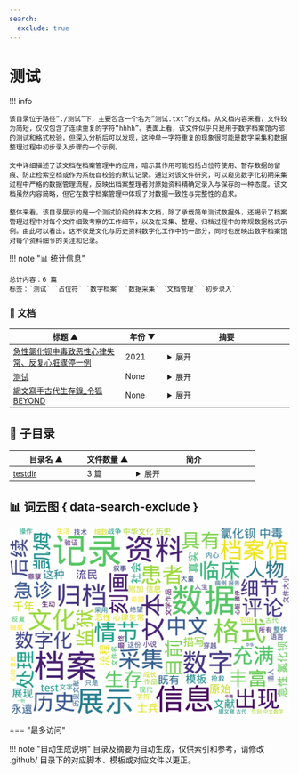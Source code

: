 ```yaml
---
search:
  exclude: true
---
```


# 测试


!!! info

    该目录位于路径“./测试”下，主要包含一个名为“测试.txt”的文档。从文档内容来看，文件较为简短，仅仅包含了连续重复的字符“hhhh”。表面上看，该文件似乎只是用于数字档案馆内部的测试和格式校验，但深入分析后可以发现，这种单一字符重复的现象很可能是数字采集和数据整理过程中初步录入步骤的一个示例。
    
    文中详细描述了该文档在档案管理中的应用，暗示其作用可能包括占位符使用、暂存数据的留痕、防止检索空档或作为系统自校验的默认记录。通过对该文件研究，可以窥见数字化初期采集过程中严格的数据管理流程，反映出档案整理者对原始资料精确定录入与保存的一种态度。该文档虽然内容简略，但它在数字档案管理中体现了对数据一致性与完整性的追求。
    
    整体来看，该目录展示的是一个测试阶段的样本文档，除了承载简单测试数据外，还揭示了档案管理过程中对每个文件细致考察的工作细节，以及在采集、整理、归档过程中的常规数据格式示例。由此可以看出，这不仅是文化与历史资料数字化工作中的一部分，同时也反映出数字档案馆对每个资料细节的关注和记录。



!!! note "📊 统计信息"

    总计内容：6 篇
    标签：`测试` `占位符` `数字档案` `数据采集` `文档管理` `初步录入`



### 📄 文档

<table>
<thead><tr>
<th style="width: 40%" data-sortable="true" data-sort-direction="asc" data-sort-type="text">标题 ▲</th>
<th style="width: 15%" data-sortable="true" data-sort-direction="desc" data-sort-type="year">年份 ▼</th>
<th style="width: 45%">摘要</th>
</tr></thead>
<tbody>
<tr data-name="急性氯化钡中毒致恶性心律失常、反复心脏骤停一例" data-year="2021" data-date="2025-02-26">
                <td><a href="急性氯化钡中毒致恶性心律失常、反复心脏骤停一例_page" class="md-button">急性氯化钡中毒致恶性心律失常、反复心脏骤停一例</a></td>
                <td class="year-cell">2021</td>
                <td class="description-cell"><details markdown>
                    <summary>展开</summary>
                    <div class="description">
                        本文件是一份来自中华急诊医学杂志的病例报告，内容详细记载了一例因急性氯化钡中毒引发的恶性心律失常和反复心脏骤停的临床案例。文中通过详尽病史记录和抢救过程的文字描述，展现了患者在口服200克氯化钡粉末后出现严重中毒症状，包括意识模糊、全身大量出汗、呕吐、低钾血症以及明显的心率异常等。患者在入院后经过胃洗、大量补液、心肺监护及连续心肺复苏等多种紧急措施进行处理，过程中多次出现呼吸心搏骤停，心电图显示室性心动过速、室颤及T波倒置等典型变化。文本内容中包含丰富的具体数据，例如心率达到120次/分钟、血压154/120 mmHg、血钾最低仅1.7 mmol/L、乳酸最高达11.4 mmol/L，以及多次心肺复苏相关的时间节点和操作记录，使得整个抢救过程和病情进展显得真实生动。文中还引用了多篇国外和国内文献作为背景资料，这些文献的标准化引用和DOI号为论文增加了科学依据，也体现了现代医学诊疗中对急诊超声及心脏影像监测等技术应用的重视。临床记录描述了患者入院后从洗胃、心电监护、静脉补钾到最终心肺复苏失败的全过程，同时也讲述了由于低钾症导致细胞膜钾通道受抑制，引起多系统功能衰竭的病理机制。文章还特别说明了氯化钡中毒的毒理机制：钡离子通过激活Na+-K+-ATP酶，并竞争性抑制细胞膜上钾通道，造成细胞外钾持续性下降，进而导致肌肉麻痹、呼吸衰竭及恶性心律失常。此病例报告通过对1例急性氯化钡中毒患者的详细总结，不仅展示了临床上救治急危重症患者的复杂过程，也为临床救治提供了宝贵的实证经验，其详细的数据记录和复苏操作步骤为今后类似急诊处理提供了可参考的实践案例。该文档文字内容丰富，记录详实，既有具体的抢救时间节点和操作方法，也描述了患者从中毒、诊断、治疗到最终临床死亡的全过程，让人对急诊医学中的疑难病例处置有更深入的认识。
                        <br>年份：2021
                        <br>收录日期：2025-02-26
                    </div>
                </details></td>
            </tr>
<tr data-name="测试" data-year="None" data-date="2024-11-15">
                <td><a href="测试_page" class="md-button">测试</a></td>
                <td class="year-cell">None</td>
                <td class="description-cell"><details markdown>
                    <summary>展开</summary>
                    <div class="description">
                        该文档位于路径“./测试/测试.txt”，内容较为简短，但仍具有一定的研究价值和考察意义。文档中仅包含了简单的字符“hhhh”，表面上看似无特定含义，但仔细分析则可以发现，这种单一字符的重复可能代表了一种测试阶段的占位符、格式校验或是数字档案馆内部文档的记录痕迹。文本的简洁性使得人们联想到在数字化采集和数据整理过程中可能出现的暂存数据或样本文档，因此，通过这份文件，我们可以窥见资料采集初期的状态，以及在整理、归档过程中可能存在的简单记录。尽管内容极为简略，但文中所显示的“hhhh”也许暗示着一种语言符号的初步录入步骤，或是系统在测试时生成的默认占位符。文中的字符组合虽然稀疏，但可以结合文件的路径和文件所属的类型——文档，推测该文件可能起初只是用于流程检测，并未经过进一步编辑整理。通过对该文件的研究，我们不仅能感受到数字化文献管理的严格性，还能体会到在实际采集中文化资料时，哪怕是最简单的信息也会被保留下来，以供后续整理和参考。从内容来看，文本虽然仅有单一重复短语，但这种简单的表现形式反映了在一定时期或阶段中，人们对数据格式的一个初步探索和尝试。该文件的存在给我们提供了一个观察数据采集与管理过程的窗口，能让研究者思考数字档案工作中那些常常被忽略的细节。这种看似微不足道的文本实际上可能蕴含着档案馆工作人员在处理大量文献时所采取的一种标准化措施，确保每个文件都有基本的信息记录。借由这份内容简单却不失严谨的文档，可以看出档案整理者对原始资料的尊重和对数据一致性的追求。通过对这样一份文件的考察，我们可以联想到在数字化操作中一些常规的数据格式示例以及系统自校验的细节，这也从侧面反映出现代数字档案管理中对原始数据精确保留的态度和精神。
                        <br>年份：None
                        <br>收录日期：2024-11-15
                    </div>
                </details></td>
            </tr>
<tr data-name="網文寫手古代生存錄_令狐BEYOND" data-year="None" data-date="2025-02-26">
                <td><a href="網文寫手古代生存錄_令狐BEYOND_page" class="md-button">網文寫手古代生存錄_令狐BEYOND</a></td>
                <td class="year-cell">None</td>
                <td class="description-cell"><details markdown>
                    <summary>展开</summary>
                    <div class="description">
                        该文件是一份内容丰富的中文资料，内容分为两大部分。第一部分是关于小说《網文寫手古代生存錄》的详细评论与分析。文中详细介绍了小说的总体评价、情节架构、角色塑造、细节描写、文笔与叙事方式以及市场潜力。文中提到，这部小说融合了穿越、经营、种田以及历史奇幻等多种元素，刻画了一位现代网文写手穿越到古代，从乞丐到登基为帝的完整成长历程。作者在评论中不仅详述了主角池非（苏真）的性格特点和成长轨迹，而且对配角如劉掌櫃、顧三友、鄧全等人物的刻画也给予了充分的评价。同时，对作品中关于古代户籍制度、会计体系、话本市场以及商业经营的细节描写给予了高度肯定，并针对部分情节的节奏与角色转变提出了改进建议。评论内容穿插了具体的情节描述，如“如何進城？如何辦戶籍？如何應聘帳房？如何創作話本？”等问题的探讨，使评论既具有理论深度，又不失文学的趣味性。评论的语言生动，文字流畅，既有对情节细腻的描述，也有对市场开发潜力的分析，为该作品的改编提供了参考意见。

第二部分则是一篇以“001新來報導”为标题的历史叙事文，描述了大魏靖安二十三年期间的一系列灾难与战事。文中详细刻画了北方大旱、胡人入侵、流民迁徙以及京城防控灾民的情形。描述中提到，由于大旱与战乱，北方数十万灾民为避战火只能南迁，而京师则严阵以待，采取分区安置与施粥措施以防止瘟疫与暴乱。同时，朝廷调集三十万大军驱逐入侵的胡人，虽然战事最终取得胜利，但士兵伤亡惨重，被形容为“慘勝”。文中还描写了流民中的个体命运，一段关于两个青年流民对待一名仅有十一、二岁孩童的残酷讨论与实际暴行，以及随后县里野狗围绕尸体的惊险情节。场面刻画真实而细腻，涉及人与自然、灾难与生存的碰撞，描写中不乏对人物心理与环境变化的细致描述，如“他用眼睛掃視著四周尋找可以當武器的東西”，以及对主角苏真内心挣扎和对未来可能的报仇计划的暗示。这两部分内容既反映了现代文学评论的深刻见解，也展现了古代社会动荡与人物命运的生动刻画，是一份融合了文艺评论和历史叙事的综合性资料。

整体来说，该文件不仅详细记录了《網文寫手古代生存錄》的创作与艺术特色，也再现了特定历史情境下的民生疾苦和社会现象，具有较高的文化价值和多元化的视角。
                        <br>年份：None
                        <br>收录日期：2025-02-26
                    </div>
                </details></td>
            </tr>
</tbody>
</table>


## 📁 子目录

<table>
<thead><tr>
<th style="width: 30%" data-sortable="true" data-sort-direction="asc" data-sort-type="text">目录名 ▲</th>
<th style="width: 20%" data-sortable="true" data-sort-direction="asc" data-sort-type="text">文件数量 ▲</th>
<th style="width: 50%">简介</th>
</tr></thead>
<tbody>
<tr data-name="testdir" data-count="3" data-date="0000-00-00">
                <td><a href="testdir" class="md-button">testdir</a></td>
                <td class="count-cell">3 篇</td>
                <td class="description-cell"><details markdown>
                    <summary>展开</summary>
                    <div class="description">
                        本目录包含两个主要部分的内容。第一部分为测试文件，用于验证中文数字档案系统的基本功能与结构。该测试文件采用 Markdown 格式，内容中反复出现“测试”二字，并展示了从一级标题到三级标题的层次结构。文档中详细记录了文件的归档信息、元数据及附加说明，例如文件名、文件大小、归档日期、原始链接、作者等信息，并以表格形式呈现部分属性。该部分内容不仅展示了系统如何统一格式、捕捉重复关键词及自动插入说明，同时体现了对历史文献、文学作品、社会文化、数据统计与民间故事等多种档案类型的整体收录要求。

第二部分是一部叙事性文学作品，其标题为“失落的奧德賽_千年之夢_永遠的旅人_永遠を旅する者_ロストオデッセイ_千年の夢_重松_清”。作品通过主人公在监狱中体验孤独抗争和对自由的渴望，展开了一段充满绝望与希望、罪恶与救赎并存的生命旅程。文中描述了从监狱到酒馆，再到平静农田的多重场景，通过细致的笔触描述人物内心的挣扎与自我救赎。作品中不仅以“他不會老，只是離開而已；他不會死，只是分別而已”的哲理语句令人深思，同时也展示了多种文化和语言（如中文、日语等）的交融，反映出跨文化艺术表达的独特风貌。

整体来看，该目录展示了数字档案系统在文档格式、元数据详细记录和内容多样性方面的示范性应用，同时也体现了中华文化与历史资料在数字化存储、整理及展示中的具体要求与技术规范。
                        <br>文件数量：3 篇
                    </div>
                </details></td>
            </tr>
</tbody>
</table>


## 📊 词云图 { data-search-exclude }

![词云图](abstracts_wordcloud.png)


<script>
const sortFunctions = {
    year: (a, b, direction) => {
        a = a === '未知' ? '0000' : a;
        b = b === '未知' ? '0000' : b;
        return direction === 'desc' ? b.localeCompare(a) : a.localeCompare(b);
    },
    count: (a, b, direction) => {
        const aNum = parseInt(a.match(/\d+/)?.[0] || '0');
        const bNum = parseInt(b.match(/\d+/)?.[0] || '0');
        return direction === 'desc' ? bNum - aNum : aNum - bNum;
    },
    text: (a, b, direction) => {
        return direction === 'desc' 
            ? b.localeCompare(a, 'zh-CN') 
            : a.localeCompare(b, 'zh-CN');
    }
};

document.addEventListener('DOMContentLoaded', function() {
    document.querySelectorAll('th[data-sortable="true"]').forEach(th => {
        th.style.cursor = 'pointer';
        th.addEventListener('click', () => sortTable(th));
        
        if (th.getAttribute('data-sort-direction')) {
            sortTable(th, true);
        }
    });
});

function sortTable(th, isInitial = false) {
    const table = th.closest('table');
    const tbody = table.querySelector('tbody');
    const colIndex = Array.from(th.parentNode.children).indexOf(th);
    
    // Store original rows with their sort values
    const rowsWithValues = Array.from(tbody.querySelectorAll('tr')).map(row => ({
        element: row,
        value: row.children[colIndex].textContent.trim(),
        html: row.innerHTML
    }));
    
    // Toggle or set initial sort direction
    const currentDirection = th.getAttribute('data-sort-direction');
    const direction = isInitial ? currentDirection : (currentDirection === 'desc' ? 'asc' : 'desc');
    
    // Update sort indicators
    th.closest('tr').querySelectorAll('th').forEach(header => {
        if (header !== th) {
            header.textContent = header.textContent.replace(/ [▼▲]$/, '');
            header.removeAttribute('data-sort-direction');
        }
    });
    
    th.textContent = th.textContent.replace(/ [▼▲]$/, '') + (direction === 'desc' ? ' ▼' : ' ▲');
    th.setAttribute('data-sort-direction', direction);
    
    // Get sort function based on column type
    const sortType = th.getAttribute('data-sort-type') || 'text';
    const sortFn = sortFunctions[sortType] || sortFunctions.text;
    
    // Sort rows
    rowsWithValues.sort((a, b) => sortFn(a.value, b.value, direction));
    
    // Clear and rebuild tbody
    tbody.innerHTML = '';
    rowsWithValues.forEach(row => {
        const tr = document.createElement('tr');
        tr.innerHTML = row.html;
        tbody.appendChild(tr);
    });
}

</script>
 

<div class="grid" markdown>

=== "最多访问"



</div>


!!! note "自动生成说明"
    目录及摘要为自动生成，仅供索引和参考，请修改 .github/ 目录下的对应脚本、模板或对应文件以更正。
